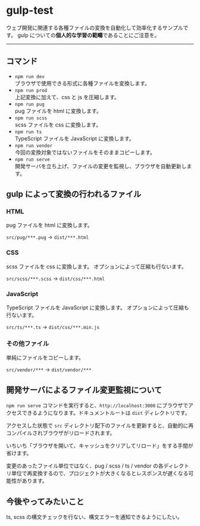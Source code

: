 # gulp-test

ウェブ開発に関連する各種ファイルの変換を自動化して効率化するサンプルです。
gulp についての**個人的な学習の範疇**であることにご注意を。

----

## コマンド

* `npm run dev`  
  ブラウザで使用できる形式に各種ファイルを変換します。
* `npm run prod`  
  上記変換に加えて、css と js を圧縮します。
* `npm run pug`  
  pug ファイルを html に変換します。
* `npm run scss`  
  scss ファイルを css に変換します。
* `npm run ts`  
  TypeScript ファイルを JavaScript に変換します。
* `npm run vendor`  
  今回の変換対象ではないファイルをそのままコピーします。
* `npm run serve`  
  開発サーバを立ち上げ、ファイルの変更を監視し、ブラウザを自動更新します。

## gulp によって変換の行われるファイル

### HTML

pug ファイルを html に変換します。

`src/pug/***.pug` → `dist/***.html`

### CSS

scss ファイルを css に変換します。
オプションによって圧縮も行ないます。

`src/scss/***.scss` → `dist/css/***.html`

### JavaScript

TypeScript ファイルを JavaScript に変換します。
オプションによって圧縮も行ないます。

`src/ts/***.ts` → `dist/css/***.min.js`

### その他ファイル

単純にファイルをコピーします。

`src/vendor/***` → `dist/vendor/***`

## 開発サーバによるファイル変更監視について

`npm run serve` コマンドを実行すると、`http://localhost:3000` にブラウザでアクセスできるようになります。ドキュメントルートは `dist` ディレクトリです。

アクセスした状態で `src` ディレクトリ配下のファイルを更新すると、自動的に再コンパイルされブラウザがリロードされます。

いちいち「ブラウザを開いて、キャッシュをクリアしてリロード」をする手間が省けます。

変更のあったファイル単位ではなく、pug / scss / ts / vendor の各ディレクトリ単位で再変換するので、プロジェクトが大きくなるとレスポンスが遅くなる可能性があります。

## 今後やってみたいこと

ts, scss の構文チェックを行ない、構文エラーを通知できるようにしたい。

